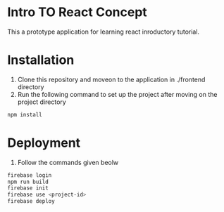 # Intro TO React Concept
This a prototype application for learning react inroductory tutorial.

# Installation
1. Clone this repository and moveon to the application in ./frontend directory
2. Run the following command to set up the project after moving on the project directory
```sh
npm install
```

# Deployment
1. Follow the commands given beolw 
```sh
firebase login
npm run build
firebase init
firebase use <project-id>
firebase deploy
```

